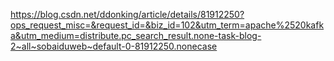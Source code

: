 https://blog.csdn.net/ddonking/article/details/81912250?ops_request_misc=&request_id=&biz_id=102&utm_term=apache%2520kafka&utm_medium=distribute.pc_search_result.none-task-blog-2~all~sobaiduweb~default-0-81912250.nonecase

